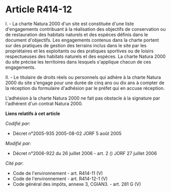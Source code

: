 # Article R414-12

I. - La charte Natura 2000 d'un site est constituée d'une liste d'engagements contribuant à la réalisation des objectifs de
conservation ou de restauration des habitats naturels et des espèces définis dans le document d'objectifs. Les engagements
contenus dans la charte portent sur des pratiques de gestion des terrains inclus dans le site par les propriétaires et les
exploitants ou des pratiques sportives ou de loisirs respectueuses des habitats naturels et des espèces. La charte Natura
2000 du site précise les territoires dans lesquels s'applique chacun de ces engagements.

II. - Le titulaire de droits réels ou personnels qui adhère à la charte Natura 2000 du site s'engage pour une durée de cinq
ans ou dix ans à compter de la réception du formulaire d'adhésion par le préfet qui en accuse réception.

L'adhésion à la charte Natura 2000 ne fait pas obstacle à la signature par l'adhérent d'un contrat Natura 2000.

**Liens relatifs à cet article**

_Codifié par_:

  - Décret n°2005-935 2005-08-02 JORF 5 août 2005

_Modifié par_:

  - Décret n°2006-922 du 26 juillet 2006 - art. 2 () JORF 27 juillet 2006

_Cité par_:

  - Code de l'environnement - art. R414-11 (V)
  - Code de l'environnement - art. R414-12-1 (V)
  - Code général des impôts, annexe 3, CGIAN3. - art. 281 G (V)
